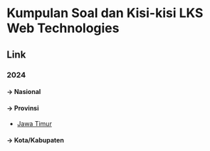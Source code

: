 # Kumpulan Soal dan Kisi-kisi LKS Web Technologies

## Link

### 2024

#### **-> Nasional**


#### **-> Provinsi**
- [Jawa Timur](/2024/Provinsi/Jawa%20Timur)

#### **-> Kota/Kabupaten**
